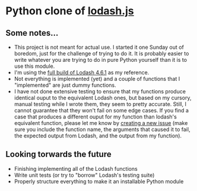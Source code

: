 Python clone of [lodash.js](https://lodash.com/)
============

## Some notes...
- This project is not meant for actual use. I started it one Sunday out of boredom, just for the challenge of trying to do it. It is probably easier to write whatever you are trying to do in pure Python yourself than it is to use this module.
- I'm using the [full build of Lodash 4.6.1](https://raw.githubusercontent.com/lodash/lodash/4.6.1/dist/lodash.js) as my reference.
- Not everything is implemented (yet) and a couple of functions that I "implemented" are just dummy functions.
- I have not done extensive testing to ensure that my functions produce identical ouput to the equivalent Lodash ones, but based on my cursory, manual testing while I wrote them, they seem to pretty accurate. Still, I cannot guarantee that they won't fail on some edge cases. If you find a case that produces a different ouput for my function than lodash's equivalent function, please let me know by [creating a new issue](https://github.com/pzp1997/lodash-python/issues/new) (make sure you include the function name, the arguments that caused it to fail, the expected output from Lodash, and the output from my function).

## Looking torwards the future
 - Finishing implementing all of the Lodash functions
 - Write unit tests (or try to "borrow" Lodash's testing suite)
 - Properly structure everything to make it an installable Python module
